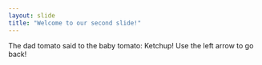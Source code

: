 ```yaml
---
layout: slide
title: "Welcome to our second slide!"
---
```

The dad tomato said to the baby tomato: Ketchup!
Use the left arrow to go back!